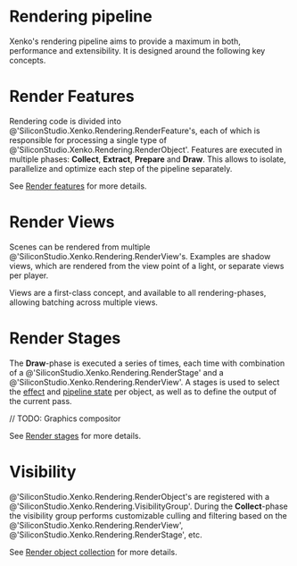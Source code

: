 # Rendering pipeline

Xenko's rendering pipeline aims to provide a maximum in both, performance and extensibility. It is designed around the following key concepts.

# Render Features

Rendering code is divided into @'SiliconStudio.Xenko.Rendering.RenderFeature's, each of which is responsible for processing a single type of @'SiliconStudio.Xenko.Rendering.RenderObject'.
Features are executed in multiple phases: **Collect**, **Extract**, **Prepare** and **Draw**. This allows to isolate, parallelize and optimize each step of the pipeline separately.

See [Render features](render-features.md) for more details.

# Render Views

Scenes can be rendered from multiple @'SiliconStudio.Xenko.Rendering.RenderView's. Examples are shadow views, which are rendered from the view point of a light, or separate views per player.

Views are a first-class concept, and available to all rendering-phases, allowing batching across multiple views.

# Render Stages

The **Draw**-phase is executed a series of times, each time with combination of a @'SiliconStudio.Xenko.Rendering.RenderStage' and a @'SiliconStudio.Xenko.Rendering.RenderView'.
A stages is used to select the [effect](../effects-and-shaders/index.md) and [pipeline state](../low-level-api/pipeline-state.md) per object, as well as to define the output of the current pass.

// TODO: Graphics compositor

See [Render stages](render-stages.md) for more details.

# Visibility

@'SiliconStudio.Xenko.Rendering.RenderObject's are registered with a @'SiliconStudio.Xenko.Rendering.VisibilityGroup'. During the **Collect**-phase the visibility group performs
customizable culling and filtering based on the @'SiliconStudio.Xenko.Rendering.RenderView', @'SiliconStudio.Xenko.Rendering.RenderStage', etc.

See [Render object collection](render-object-collection.md) for more details.
